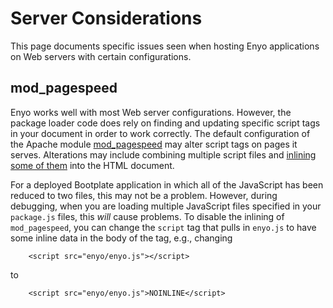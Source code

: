 # Server Considerations

This page documents specific issues seen when hosting Enyo applications on Web
servers with certain configurations.

## mod_pagespeed

Enyo works well with most Web server configurations.  However, the package
loader code does rely on finding and updating specific script tags in your
document in order to work correctly.  The default configuration of the Apache
module [mod_pagespeed](https://developers.google.com/speed/pagespeed/mod) may
alter script tags on pages it serves.  Alterations may include combining
multiple script files and [inlining some of
them](https://developers.google.com/speed/docs/mod_pagespeed/filter-js-inline)
into the HTML document.

For a deployed Bootplate application in which all of the JavaScript has been
reduced to two files, this may not be a problem.  However, during debugging,
when you are loading multiple JavaScript files specified in your `package.js`
files, this *will* cause problems.  To disable the inlining of `mod_pagespeed`,
you can change the `script` tag that pulls in `enyo.js` to have some inline data
in the body of the tag, e.g., changing

        <script src="enyo/enyo.js"></script>

to

        <script src="enyo/enyo.js">NOINLINE</script>
